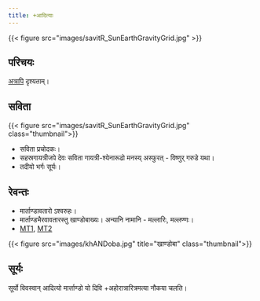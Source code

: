 ```yaml
---
title: +आदित्याः
---
```


{{< figure src="images/savitR_SunEarthGravityGrid.jpg"  >}}

## परिचयः
[अत्रापि](meta/) दृश्यताम्।

## सविता
{{< figure src="images/savitR_SunEarthGravityGrid.jpg"  class="thumbnail">}}

- सविता प्रचोदकः। 
- सहस्रगायत्रीजपे देवः सविता गायत्री-श्येनारूढो मनस्य् अस्फुरत् - विष्णुर् गरुडे यथा।
- तदीयो भर्गः सूर्यः।

## रेवन्तः
- मार्ताण्डावतारो ऽश्वरुहः।
- मार्ताण्डभैरवावतारस्तु खाण्डोबाख्यः। अन्यानि नामानि - मल्लारिः, मल्लण्णः।
- [MT1](https://manasataramgini.wordpress.com/2007/06/14/martanda-bhairava-mallari/), [MT2](https://manasataramgini.wordpress.com/2007/06/24/a-local-pantheon-of-mallanna/)

{{< figure src="images/khANDoba.jpg" title="खाण्डोबा" class="thumbnail">}}

## सूर्यः
सूर्यो विवस्वान् आदित्यो मार्त्ताण्डो यो दिवि +अहोरात्रारित्रमत्या नौकया चलति।